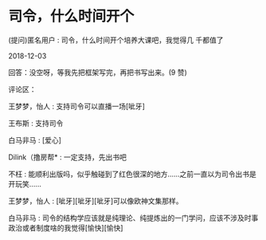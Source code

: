 # 司令，什么时间开个

(提问)匿名用户 : 司令，什么时间开个培养大课吧，我觉得几 千都值了

2018-12-03

回答：没空呀，等我先把框架写完，再把书写出来。(9 赞)

评论区：

王梦梦，怡人 : 支持司令可以直播一场[呲牙]

王布斯 : 支持司令

白马非马 : [爱心]

Dilink（撸房帮* : 一定支持，先出书吧

不枉 : 能顺利出版吗，似乎触碰到了红色很深的地方……之前一直以为司令出书是开玩笑……

王梦梦，怡人 : [呲牙][呲牙][呲牙]可以像欧神文集那样。

白马非马 : 司令的结构学应该就是纯理论、纯提炼出的一门学问，应该不涉及时事政治或者制度啥的我觉得[愉快][愉快]